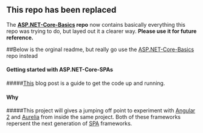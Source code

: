 ## This repo has been replaced
The **[ASP.NET-Core-Basics](https://github.com/elanderson/ASP.NET-Core-Basics) repo** now contains basically everything this repo was trying to do, but layed out it a clearer way. **Please use it for future reference.**

##Below is the orginal readme, but really go use the [ASP.NET-Core-Basics](https://github.com/elanderson/ASP.NET-Core-Basics) repo instead
#### Getting started with ASP.NET-Core-SPAs
#####[This](http://www.elanderson.net/2016/02/asp-net-core-project-with-angular-2-aurelia-and-an-api/) blog post is a guide to get the code up and running.

#### Why
#####This project will gives a jumping off point to experiment with [Angular 2](https://angular.io/) and [Aurelia](http://aurelia.io/) from inside the same project. Both of these frameworks repersent the next generation of [SPA](https://en.wikipedia.org/wiki/Single-page_application) frameworks.
